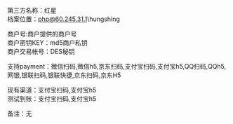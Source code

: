 第三方名称：红星  
档案位置：php@60.245.31.1\hungshing  
 
商户号:商户提供的商户号  
商户密钥KEY：md5商户私钥  
商户交易帐号：DES秘钥  
 
支持payment：微信扫码,微信h5,京东扫码,支付宝扫码,支付宝h5,QQ扫码,QQh5,网银,银联扫码,银联快捷,京东扫码,京东H5  
 
现有渠道：支付宝扫码,支付宝h5  
测试到账：支付宝扫码,支付宝h5  
 
备注：无  

